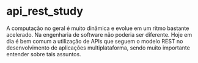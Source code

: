 # api_rest_study
A computação no geral é muito dinâmica e evolue em um ritmo bastante acelerado. Na engenharia de software não poderia ser diferente.  Hoje em dia é bem comum a utilização de APIs que seguem o modelo REST no desenvolvimento de aplicações multiplataforma, sendo muito importante entender sobre tais assuntos.
